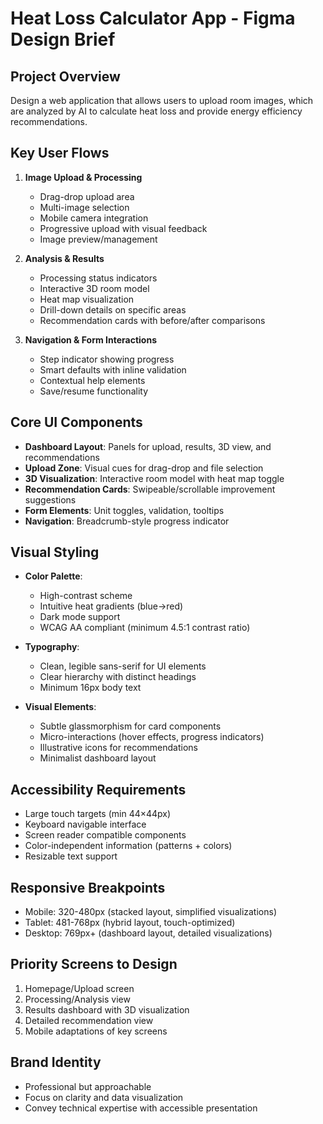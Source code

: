 # Heat Loss Calculator App - Figma Design Brief

## Project Overview
Design a web application that allows users to upload room images, which are analyzed by AI to calculate heat loss and provide energy efficiency recommendations.

## Key User Flows
1. **Image Upload & Processing**
   - Drag-drop upload area
   - Multi-image selection
   - Mobile camera integration
   - Progressive upload with visual feedback
   - Image preview/management

2. **Analysis & Results**
   - Processing status indicators
   - Interactive 3D room model
   - Heat map visualization
   - Drill-down details on specific areas
   - Recommendation cards with before/after comparisons

3. **Navigation & Form Interactions**
   - Step indicator showing progress
   - Smart defaults with inline validation
   - Contextual help elements
   - Save/resume functionality

## Core UI Components
- **Dashboard Layout**: Panels for upload, results, 3D view, and recommendations
- **Upload Zone**: Visual cues for drag-drop and file selection
- **3D Visualization**: Interactive room model with heat map toggle
- **Recommendation Cards**: Swipeable/scrollable improvement suggestions
- **Form Elements**: Unit toggles, validation, tooltips
- **Navigation**: Breadcrumb-style progress indicator

## Visual Styling
- **Color Palette**: 
  - High-contrast scheme
  - Intuitive heat gradients (blue→red)
  - Dark mode support
  - WCAG AA compliant (minimum 4.5:1 contrast ratio)

- **Typography**:
  - Clean, legible sans-serif for UI elements
  - Clear hierarchy with distinct headings
  - Minimum 16px body text

- **Visual Elements**:
  - Subtle glassmorphism for card components
  - Micro-interactions (hover effects, progress indicators)
  - Illustrative icons for recommendations
  - Minimalist dashboard layout

## Accessibility Requirements
- Large touch targets (min 44×44px)
- Keyboard navigable interface
- Screen reader compatible components
- Color-independent information (patterns + colors)
- Resizable text support

## Responsive Breakpoints
- Mobile: 320-480px (stacked layout, simplified visualizations)
- Tablet: 481-768px (hybrid layout, touch-optimized)
- Desktop: 769px+ (dashboard layout, detailed visualizations)

## Priority Screens to Design
1. Homepage/Upload screen
2. Processing/Analysis view
3. Results dashboard with 3D visualization
4. Detailed recommendation view
5. Mobile adaptations of key screens

## Brand Identity
- Professional but approachable
- Focus on clarity and data visualization
- Convey technical expertise with accessible presentation